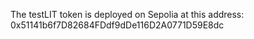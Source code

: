 The testLIT token is deployed on Sepolia at this address: 0x51141b6f7D82684FDdf9dDe116D2A0771D59E8dc
